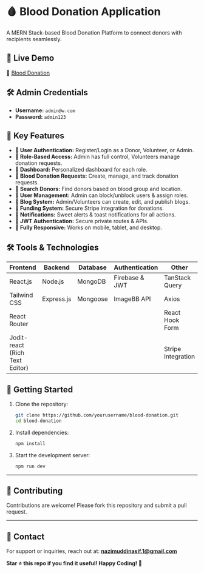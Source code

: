 
# 🩸 Blood Donation Application

A MERN Stack-based Blood Donation Platform to connect donors with recipients seamlessly.

## 🚀 Live Demo  
🔗 [Blood Donation](https://blood-donate-347ce.web.app)

## 🛠 Admin Credentials  
- **Username:** `admin@w.com`  
- **Password:** `admin123`  

## 📌 Key Features  

- **🔹 User Authentication:** Register/Login as a Donor, Volunteer, or Admin.  
- **🔹 Role-Based Access:** Admin has full control, Volunteers manage donation requests.  
- **🔹 Dashboard:** Personalized dashboard for each role.  
- **🔹 Blood Donation Requests:** Create, manage, and track donation requests.  
- **🔹 Search Donors:** Find donors based on blood group and location.  
- **🔹 User Management:** Admin can block/unblock users & assign roles.  
- **🔹 Blog System:** Admin/Volunteers can create, edit, and publish blogs.  
- **🔹 Funding System:** Secure Stripe integration for donations.  
- **🔹 Notifications:** Sweet alerts & toast notifications for all actions.  
- **🔹 JWT Authentication:** Secure private routes & APIs.  
- **🔹 Fully Responsive:** Works on mobile, tablet, and desktop.  

## 🛠 Tools & Technologies  

| Frontend | Backend | Database | Authentication | Other |
|----------|--------|----------|----------------|-------|
| React.js | Node.js | MongoDB | Firebase & JWT | TanStack Query |
| Tailwind CSS | Express.js | Mongoose | ImageBB API | Axios |
| React Router | | | | React Hook Form |
| Jodit-react (Rich Text Editor) | | | | Stripe Integration |

## 🚦 **Getting Started**  

1. Clone the repository:  
    ```bash
    git clone https://github.com/yourusername/blood-donation.git
    cd blood-donation
    ```
2. Install dependencies:  
    ```bash
    npm install
    ```
3. Start the development server:  
    ```bash
    npm run dev
    ```

---

## 🤝 **Contributing**  

Contributions are welcome! Please fork this repository and submit a pull request.  

---

## 📧 **Contact**  

For support or inquiries, reach out at: **[nazimuddinasif.1@gmail.com](mailto:your.email@example.com)**  

**Star ⭐ this repo if you find it useful! Happy Coding! 🚀**  

